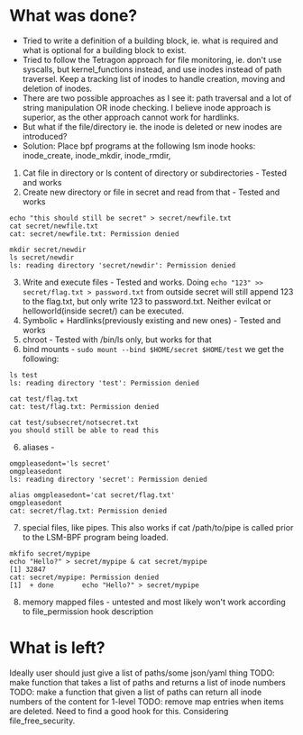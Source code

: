 # What was done?
* Tried to write a definition of a building block, ie. what is required and what is optional for a building block to exist.
* Tried to follow the Tetragon approach for file monitoring, ie. don't use syscalls, but kernel_functions instead, and use inodes instead of path traversel. Keep a tracking list of inodes to handle creation, moving and deletion of inodes. 
* There are two possible approaches as I see it: path traversal and a lot of string manipulation OR inode checking. I believe inode approach is superior, as the other approach cannot work for hardlinks. 
* But what if the file/directory ie. the inode is deleted or new inodes are introduced?
* Solution: Place bpf programs at the following lsm inode hooks: inode_create, inode_mkdir, inode_rmdir, 

1. Cat file in directory or ls content of directory or subdirectories - Tested and works
2. Create new directory or file in secret and read from that - Tested and works
```
echo "this should still be secret" > secret/newfile.txt                                                                                                                                                                                                            cat secret/newfile.txt                                 
cat: secret/newfile.txt: Permission denied
```
```
mkdir secret/newdir
ls secret/newdir 
ls: reading directory 'secret/newdir': Permission denied
```
3. Write and execute files - Tested and works. Doing ```echo "123" >> secret/flag.txt > password.txt``` from outside secret will still append 123 to the flag.txt, but only write 123 to password.txt. Neither evilcat or helloworld(inside secret/) can be executed. 
3. Symbolic + Hardlinks(previously existing and new ones) - Tested and works
4. chroot - Tested with /bin/ls only, but works for that
5. bind mounts - ```sudo mount --bind $HOME/secret $HOME/test``` we get the following:
```
ls test                   
ls: reading directory 'test': Permission denied
```
```
cat test/flag.txt  
cat: test/flag.txt: Permission denied
```
```
cat test/subsecret/notsecret.txt          
you should still be able to read this
```
6. aliases - 
```
omgpleasedont='ls secret'                                                                                                                                                                                                            
omgpleasedont
ls: reading directory 'secret': Permission denied                                                                                                                                                                                                            

alias omgpleasedont='cat secret/flag.txt'                                                                                                                                                                                                          
omgpleasedont
cat: secret/flag.txt: Permission denied
```
7. special files, like pipes. This also works if cat /path/to/pipe is called prior to the LSM-BPF program being loaded.
```
mkfifo secret/mypipe                                                                                                                                                                                                           
echo "Hello?" > secret/mypipe & cat secret/mypipe
[1] 32847
cat: secret/mypipe: Permission denied
[1]  + done       echo "Hello?" > secret/mypipe
```                                                
8. memory mapped files - untested and most likely won't work according to file_permission hook description
# What is left?
Ideally user should just give a list of paths/some json/yaml thing
TODO: make function that takes a list of paths and returns a list of inode numbers
TODO: make a function that given a list of paths can return all inode numbers of the content for 1-level 
TODO: remove map entries when items are deleted. Need to find a good hook for this. Considering file_free_security.